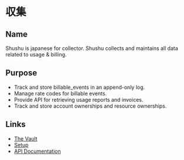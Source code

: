 # 収集

## Name

Shushu is japanese for collector. Shushu collects and maintains all data related
to usage & billing.

## Purpose

* Track and store billable_events in an append-only log.
* Manage rate codes for billable events.
* Provide API for retrieving usage reports and invoices.
* Track and store account ownerships and resource ownerships.

## Links

* [The Vault](https://github.com/heroku/vault_docs)
* [Setup](https://github.com/heroku/shushu/blob/master/setup.md)
* [API Documentation](https://github.com/heroku/shushu/tree/master/doc)
